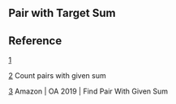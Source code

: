 ## Pair with Target Sum

























## Reference

[1](https://www.techiedelight.com/find-pair-with-given-sum-array/)

[2](https://www.geeksforgeeks.org/count-pairs-with-given-sum/) Count pairs with given sum

[3](https://leetcode.com/discuss/interview-question/356960) Amazon | OA 2019 | Find Pair With Given Sum

 

